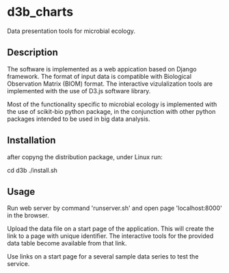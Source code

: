# d3b_charts

Data presentation tools for microbial ecology.

## Description

The software is implemented as a web appication based on Django framework.
The format of input data is compatible with Biological Observation Matrix (BIOM) format.
The interactive vizulalization tools are implemented with the use of D3.js software library.

Most of the functionality specific to microbial ecology is implemented with the use of scikit-bio python package, 
in the conjunction with other python packages intended to be used in big data analysis.

## Installation

after copyng the distribution package, 
under Linux run:

cd d3b
./install.sh

## Usage

Run web server by command 'runserver.sh' and open page 'localhost:8000' in the browser.

Upload the data file on a start page of the application. This will create the link to a page with unique identifier.
The interactive tools for the provided data table become available from that link.

Use links on a start page for a several sample data series to test the service.
